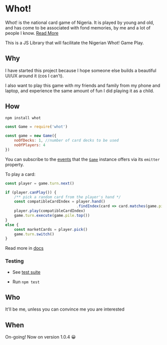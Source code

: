 # Whot!

Whot! is the national card game of Nigeria. It is played by young and old, and has come to be associated with fond memories, by me and a lot of people I know. [Read More](https://www.pagat.com/com/whot.html)

This is a JS Library that will facilitate the Nigerian Whot! Game Play.

## Why

I have started this project because I hope someone else builds a beautiful UI/UX around it (cos I can't).

I also want to play this game with my friends and family from my phone and laptop, and experience the same amount of fun I did playing it as a child.

## How

```bash
npm install whot
```

```js
const Game = require('whot')

const game = new Game({
    noOfDecks: 1, //number of card decks to be used
    noOfPlayers: 4
})
```

You can subscribe to the [events](./docs/events.md) that the [`Game`](./docs/game.md) instance offers via its `emitter` property.

To play a card:

```js
const player = game.turn.next()

if (player.canPlay()) {
    /** pick a random card from the player's hand */
    const compatibleCardIndex = player.hand()
                                .findIndex(card => card.matches(game.pile.top()))
    player.play(compatibleCardIndex)
    game.turn.execute(game.pile.top())
}
else {
    const marketCards = player.pick()
    game.turn.switch()
}
```

Read more in [docs](./docs)

### Testing

- See [test suite](./tests)

- Run `npm test`

## Who

It'll be me, unless you can convince me you are interested

## When

On-going! Now on version 1.0.4 😀